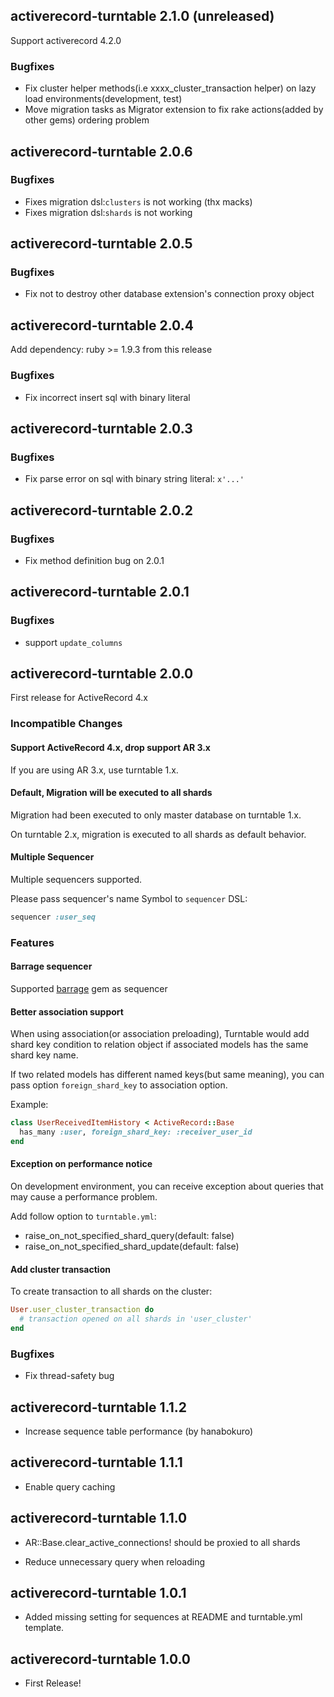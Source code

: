 ## activerecord-turntable 2.1.0 (unreleased) ##

Support activerecord 4.2.0

### Bugfixes

* Fix cluster helper methods(i.e xxxx_cluster_transaction helper) on lazy load environments(development, test)
* Move migration tasks as Migrator extension to fix rake actions(added by other gems) ordering problem

## activerecord-turntable 2.0.6 ##

### Bugfixes

* Fixes migration dsl:`clusters` is not working (thx macks)
* Fixes migration dsl:`shards` is not working

## activerecord-turntable 2.0.5 ##

### Bugfixes

* Fix not to destroy other database extension's connection proxy object

## activerecord-turntable 2.0.4 ##

Add dependency: ruby >= 1.9.3 from this release

### Bugfixes

* Fix incorrect insert sql with binary literal

## activerecord-turntable 2.0.3 ##

### Bugfixes

* Fix parse error on sql with binary string literal: ```x'...'```

## activerecord-turntable 2.0.2 ##

### Bugfixes

* Fix method definition bug on 2.0.1

## activerecord-turntable 2.0.1 ##

### Bugfixes

* support `update_columns`

## activerecord-turntable 2.0.0 ##

First release for ActiveRecord 4.x

### Incompatible Changes

#### Support ActiveRecord 4.x, drop support AR 3.x

If you are using AR 3.x, use turntable 1.x.

#### Default, Migration will be executed to all shards

Migration had been executed to only master database on turntable 1.x.

On turntable 2.x, migration is executed to all shards as default behavior.

#### Multiple Sequencer

Multiple sequencers supported.

Please pass sequencer's name Symbol to `sequencer` DSL:

```ruby
sequencer :user_seq
```

### Features

#### Barrage sequencer

Supported [barrage](http://github.com/drecom/barrage) gem as sequencer

#### Better association support

When using association(or association preloading), Turntable would add shard key condition to relation object if associated models has the same shard key name.

If two related models has different named keys(but same meaning), you can pass option `foreign_shard_key` to association option.

Example:

```ruby
class UserReceivedItemHistory < ActiveRecord::Base
  has_many :user, foreign_shard_key: :receiver_user_id
end
```

#### Exception on performance notice

On development environment, you can receive exception about queries that may cause a performance problem.

Add follow option to `turntable.yml`:

* raise\_on\_not\_specified\_shard\_query(default: false)
* raise\_on\_not\_specified\_shard\_update(default: false)

#### Add cluster transaction

To create transaction to all shards on the cluster:

```ruby
User.user_cluster_transaction do
  # transaction opened on all shards in 'user_cluster'
end
```

### Bugfixes

* Fix thread-safety bug


## activerecord-turntable 1.1.2 ##

*   Increase sequence table performance (by hanabokuro)

## activerecord-turntable 1.1.1 ##

*   Enable query caching

## activerecord-turntable 1.1.0 ##

*   AR::Base.clear_active_connections! should be proxied to all shards

*   Reduce unnecessary query when reloading


## activerecord-turntable 1.0.1 ##

*   Added missing setting for sequences at README and turntable.yml template.


## activerecord-turntable 1.0.0 ##

*   First Release!
